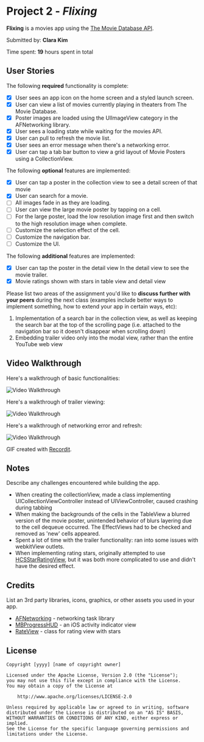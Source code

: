 # Project 2 - *Flixing*

**Flixing** is a movies app using the [The Movie Database API](http://docs.themoviedb.apiary.io/#).

Submitted by: **Clara Kim**

Time spent: **19** hours spent in total

## User Stories

The following **required** functionality is complete:

- [x] User sees an app icon on the home screen and a styled launch screen.
- [x] User can view a list of movies currently playing in theaters from The Movie Database.
- [x] Poster images are loaded using the UIImageView category in the AFNetworking library.
- [x] User sees a loading state while waiting for the movies API.
- [x] User can pull to refresh the movie list.
- [x] User sees an error message when there's a networking error.
- [x] User can tap a tab bar button to view a grid layout of Movie Posters using a CollectionView.

The following **optional** features are implemented:

- [x] User can tap a poster in the collection view to see a detail screen of that movie
- [x] User can search for a movie.
- [ ] All images fade in as they are loading.
- [ ] User can view the large movie poster by tapping on a cell.
- [ ] For the large poster, load the low resolution image first and then switch to the high resolution image when complete.
- [ ] Customize the selection effect of the cell.
- [ ] Customize the navigation bar.
- [ ] Customize the UI.

The following **additional** features are implemented:

- [x] User can tap the poster in the detail view In the detail view to see the movie trailer.
- [x] Movie ratings shown with stars in table view and detail view

Please list two areas of the assignment you'd like to **discuss further with your peers** during the next class (examples include better ways to implement something, how to extend your app in certain ways, etc):

1. Implementation of a search bar in the collection view, as well as keeping the search bar at the top of the scrolling page (i.e. attached to the navigation bar so it doesn't disappear when scrolling down)
2. Embedding trailer video only into the modal view, rather than the entire YouTube web view

## Video Walkthrough

Here's a walkthrough of basic functionalities:

<img src='http://g.recordit.co/dr2XJiEoEk.gif' title='Video Walkthrough' width='' alt='Video Walkthrough' />

Here's a walkthrough of trailer viewing:

<img src='http://g.recordit.co/wYF3dwc0km.gif' title='Trailer Video Walkthrough' width='' alt='Video Walkthrough' />

Here's a walkthrough of networking error and refresh:

<img src='http://g.recordit.co/triBNNgnhY.gif' title='Reload Video Walkthrough' width='' alt='Video Walkthrough' />

GIF created with [Recordit](https://recordit.co/).

## Notes

Describe any challenges encountered while building the app.

- When creating the collectionView, made a class implementing UICollectionViewController instead of UIViewController, caused crashing during tabbing
- When making the backgrounds of the cells in the TableView a blurred version of the movie poster, unintended behavior of blurs layering due to the cell dequeue occurred. The EffectViews had to be checked and removed as 'new' cells appeared.
- Spent a lot of time with the trailer functionality: ran into some issues with webkitView outlets.
- When implementing rating stars, originally attempted to use [HCSStarRatingView](https://github.com/hsousa/HCSStarRatingView), but it was both more complicated to use and didn't have the desired effect.

## Credits

List an 3rd party libraries, icons, graphics, or other assets you used in your app.

- [AFNetworking](https://github.com/AFNetworking/AFNetworking) - networking task library
- [MBProgressHUD](https://github.com/matej/MBProgressHUD) - an iOS activity indicator view
- [RateView](https://github.com/taruntyagi697/RateView) - class for rating view with stars

## License

    Copyright [yyyy] [name of copyright owner]

    Licensed under the Apache License, Version 2.0 (the "License");
    you may not use this file except in compliance with the License.
    You may obtain a copy of the License at

        http://www.apache.org/licenses/LICENSE-2.0

    Unless required by applicable law or agreed to in writing, software
    distributed under the License is distributed on an "AS IS" BASIS,
    WITHOUT WARRANTIES OR CONDITIONS OF ANY KIND, either express or implied.
    See the License for the specific language governing permissions and
    limitations under the License.
